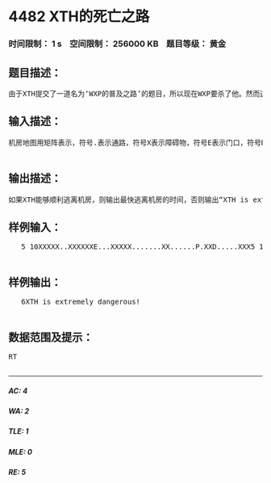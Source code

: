 # 4482 XTH的死亡之路   
### 时间限制： 1 s&nbsp;&nbsp;&nbsp;&nbsp;空间限制： 256000 KB&nbsp;&nbsp;&nbsp;&nbsp;题目等级： 黄金  
## 题目描述：  

<pre>
由于XTH提交了一道名为‘WXP的普及之路’的题目，所以现在WXP要杀了他。然而这并没有什么卵用囧，因为WXP年老体衰（WXP：你才年老体衰呢），他在机房放置了许多毒气喷射口来追杀XTH（丧心病狂233），作为XTH的一个朋友，请你用电脑看一看他能否逃离机房里面有若干个毒气喷射口，已知毒气的扩散速度是每单位时间向上下左右扩散一格，而XTH的逃逸速度也是每单位时间向上下左右移动一格。所有的毒气喷射口都是同时喷发的，当毒气喷射时，你就马上通知XTH逃离，XTH必须在不遇到毒气的情况下尽快逃离机房。
</pre>
  
  
## 输入描述：  

<pre>
机房地图用矩阵表示，符号.表示通路，符号X表示障碍物，符号E表示门口，符号D表示毒气喷射口所在地，符号P表示XTH当前的位置。输入首先是两个整数m,n(2<=m,n<=1000)表示矩阵的大小。接下来是m行n列的矩阵图。矩阵描述之外的地方都是障碍物且只有一个逃离的门口，但可能有多个毒气喷射口，且扩散到门口的毒气立即消散。输入有多组数据，当m,n是0 0时表示输入结束。  

</pre>
  
  
## 输出描述：  

<pre>
如果XTH能够顺利逃离机房，则输出最快逃离机房的时间，否则输出“XTH is extremely dangerous!”
</pre>
  
  
## 样例输入：  

<pre>
   5 10XXXXX..XXXXXXE...XXXXX.......XX......P.XXD.....XXX5 10XXXXX..XXXXXXE...XXXXX.......XX......P.XX.D....XXX0 0  

</pre>
  
  
## 样例输出：  

<pre>
   6XTH is extremely dangerous!  

</pre>
  
  
## 数据范围及提示：  

<pre>
RT  

</pre>
  
  
***  

##### AC: 4  
##### WA: 2  
##### TLE: 1  
##### MLE: 0  
##### RE: 5  
